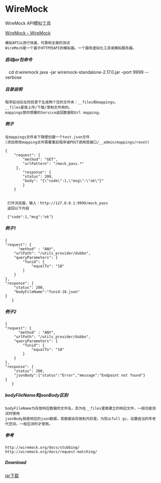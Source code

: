 # WireMock
WireMock API模拟工具

[WireMock - WireMock](http://wiremock.org/)


    模拟API以进行快速，可靠和全面的测试
    WireMock是一个基于HTTP的API的模拟器。一个服务虚拟化工具或模拟服务器。

##### 启动jar包命令
 
    cd d:wiremock
    java -jar wiremock-standalone-2.17.0.jar  –port 9999 --verbose

##### 目录说明

    程序启动后在同目录下生成两个空的文件夹：__files和mappings。
    __files是放上传/下载/录制文件用的。
    mappings放你想要的Service返回数据和Url mapping。

##### 例子
    在mappings文件夹下随便创建一个test.json文件
    (添加修改mapping文件需要重启程序或POST调用其接口/__admin/mappings/reset)
	
	{
    	"request": {
    	    "method": "GET",
    	    "urlPattern": "/mock_pass.*"
   		 },
    		"response": {
    	    "status": 200,
    	    "body": "{\"code\":1,\"msg\":\"ok\"}"
    		}
		}
	
	
	 打开浏览器，输入：http://127.0.0.1:9999/mock_pass
	 返回以下内容
	
	 {"code":1,"msg":"ok"}

##### 例子1
    {
    "request": {
	      "method" : "ANY",		
        "urlPath": "/utils_provider/dubbo",
        "queryParameters": {
            "funid": {
                "equalTo": "18"
            }
        }
    },    
    "response": {
        "status": 200,
        "bodyFileName":"funid-18.json"
    }
       }

##### 例子2
    {
    "request": {
	      "method" : "ANY",		
        "urlPath": "/utils_provider/dubbo",
        "queryParameters": {
            "funid": {
                "equalTo": "18"
            }
        }
    },    
    "response": {
        "status": 200,
        "jsonBody":{"status":"Error","message":"Endpoint not found"}
    }
       }

##### bodyFileName和jsonBody区别

    bodyFileName为存放响应数据的文件名，其为在__files里面建立的响应文件，一般功能测试时使用
    jsonBody就是响应的json数据，其数据会存放到内存里。为防止full gc，设置适当的年老代空间，一般压测时才使用。

##### 参考

    http://wiremock.org/docs/stubbing/
    http://wiremock.org/docs/request-matching/

##### Download

[jar下载](https://github.com/13570524658/WireMock/raw/master/wiremock-standalone-2.17.0.jar)
